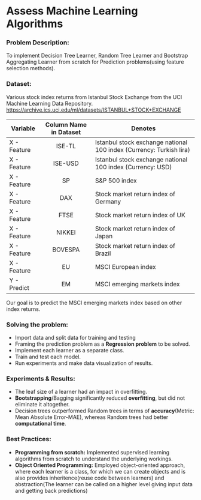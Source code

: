 # Assess Machine Learning Algorithms

### Problem Description:
To implement Decision Tree Learner, Random Tree Learner and Bootstrap Aggregating Learner from scratch for Prediction problems(using feature selection methods).

### Dataset: 
Various stock index returns from Istanbul Stock Exchange from the UCI Machine Learning Data Repository.
<br/> https://archive.ics.uci.edu/ml/datasets/ISTANBUL+STOCK+EXCHANGE

| Variable | Column Name in Dataset | Denotes |
| -------- |:----------------------:| ----------------- |
| X - Feature | ISE-TL | Istanbul stock exchange national 100 index (Currency: Turkish lira) |
| X - Feature | ISE-USD | Istanbul stock exchange national 100 index (Currency: USD) |
| X - Feature | SP | S&P 500 index |
| X - Feature | DAX | Stock market return index of Germany |
| X - Feature | FTSE | Stock market return index of UK |
| X - Feature | NIKKEI | Stock market return index of Japan |
| X - Feature | BOVESPA | Stock market return index of Brazil |
| X - Feature | EU | MSCI European index |
| Y - Predict | EM | MSCI emerging markets index |

Our goal is to predict the MSCI emerging markets index based on other index returns.

### Solving the problem:
* Import data and split data for training and testing
* Framing the prediction problem as a **Regression problem** to be solved.
* Implement each learner as a separate class.
* Train and test each model.
* Run experiments and make data visualization of results.

### Experiments & Results:
* The leaf size of a learner had an impact in overfitting. 
* **Bootstrapping**/Bagging significantly reduced **overfitting**, but did not eliminate it altogether. 
* Decision trees outperformed Random trees in terms of **accuracy**(Metric: Mean Absolute Error-MAE), whereas Random trees had better **computational time**.

### Best Practices:
* **Programming from scratch:** Implemented supervised learning algorithms from scratch to understand the underlying workings.
* **Object Oriented Programming:** Employed object-oriented approach, where each learner is a class, for which we can create objects and is also provides inheritence(reuse code between learners) and abstraction(The learner can be called on a higher level giving input data and getting back predictions)
